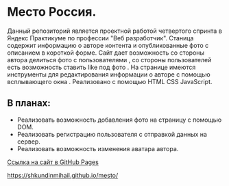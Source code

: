 # Место Россия.
Данный репозиторий является проектной работой четвертого спринта в Яндекс Практикуме по профессии "Веб разработчик".
Станица содержит информацию о авторе контента и опубликованные фото с описанием в короткой форме.
Сайт дает возможность со стороны автора делиться фото с пользователями  , со стороны пользователей есть возможность ставить like под фото .
На странице имеются инструменты для редактирования информации о авторе с помощью всплывающего окна . 
Реализовано с помощью HTML CSS JavaScript.
## В планах:
* Реализовать возможность добавления фото на страницу с помощью DOM.
* Реализовать регистрацию пользователя с отправкой данных на сервер.
* Реализовать возможность изменения аватара автора. 


[Cсылка на  сайт в GitHub Pages](https://shkundinmihail.github.io/mesto__russia/)

https://shkundinmihail.github.io/mesto/

